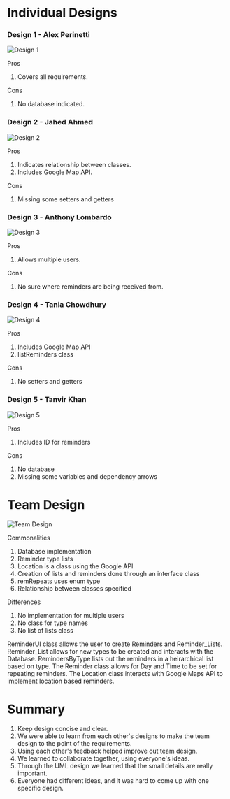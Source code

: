 # Individual Designs

### Design 1 - Alex Perinetti

![Design 1](./figures/AP-design.PNG)

Pros
1. Covers all requirements.

Cons
1. No database indicated.

### Design 2 - Jahed Ahmed

![Design 2](./figures/JA-design.PNG)

Pros
1. Indicates relationship between classes.
2. Includes Google Map API.

Cons
1. Missing some setters and getters

### Design 3 - Anthony Lombardo

![Design 3](./figures/AL-design.PNG)

Pros
1. Allows multiple users.

Cons
1. No sure where reminders are being received from.

### Design 4 - Tania Chowdhury

![Design 4](./figures/TC-design.PNG)

Pros
1. Includes Google Map API
2. listReminders class

Cons
1. No setters and getters

### Design 5 - Tanvir Khan

![Design 5](./figures/TK-design.PNG)

Pros
1. Includes ID for reminders

Cons
1. No database
2. Missing some variables and dependency arrows

# Team Design

![Team Design](./figures/team-design.jpeg)

Commonalities
1. Database implementation
2. Reminder type lists
3. Location is a class using the Google API
4. Creation of lists and reminders done through an interface class
5. remRepeats uses enum type
6. Relationship between classes specified


Differences
1. No implementation for multiple users
2. No class for type names
3. No list of lists class

ReminderUI class allows the user to create Reminders and Reminder_Lists. Reminder_List allows for new types to be created and interacts with the Database. RemindersByType lists out the reminders in a heirarchical list based on type. The Reminder class allows for Day and Time to be set for repeating reminders. The Location class interacts with Google Maps API to implement location based reminders. 

# Summary

1. Keep design concise and clear.
2. We were able to learn from each other's designs to make the team design to the point of the requirements.
3. Using each other's feedback helped improve out team design.
4. We learned to collaborate together, using everyone's ideas.
5. Through the UML design we learned that the small details are really important.
6. Everyone had different ideas, and it was hard to come up with one specific design.